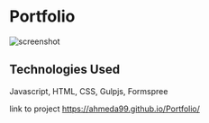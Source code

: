 # Portfolio

![screenshot](https://i.imgur.com/dBwiWVF.png)

## Technologies Used

 Javascript, HTML, CSS, Gulpjs, Formspree

link to project https://ahmeda99.github.io/Portfolio/
